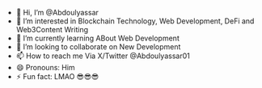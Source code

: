 - 👋 Hi, I’m @Abdoulyassar
- 👀 I’m interested in Blockchain Technology, Web Development, DeFi and Web3Content Writing
- 🌱 I’m currently learning ABout Web Development 
- 💞️ I’m looking to collaborate on New Development
- 📫 How to reach me Via X/Twitter @Abdoulyassar01
- 😄 Pronouns: Him
- ⚡ Fun fact: LMAO 😎😎😎

<!---
Abdoulyassar/Abdoulyassar is a ✨ special ✨ repository because its `README.md` (this file) appears on your GitHub profile.
You can click the Preview link to take a look at your changes.
--->

